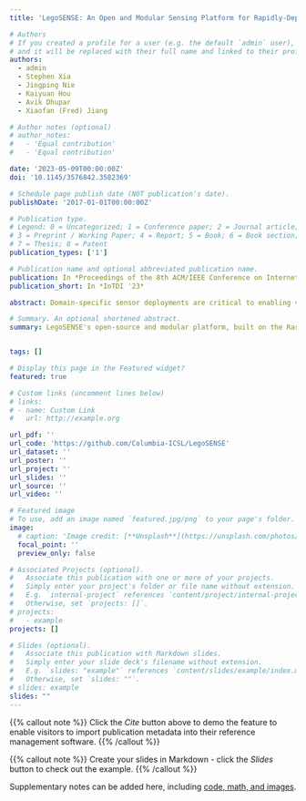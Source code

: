 ```yaml
---
title: 'LegoSENSE: An Open and Modular Sensing Platform for Rapidly-Deployable IoT Applications'

# Authors
# If you created a profile for a user (e.g. the default `admin` user), write the username (folder name) here
# and it will be replaced with their full name and linked to their profile.
authors:
  - admin
  - Stephen Xia
  - Jingping Nie
  - Kaiyuan Hou
  - Avik Dhupar
  - Xiaofan (Fred) Jiang

# Author notes (optional)
# author_notes:
#   - 'Equal contribution'
#   - 'Equal contribution'

date: '2023-05-09T00:00:00Z'
doi: '10.1145/3576842.3582369'

# Schedule page publish date (NOT publication's date).
publishDate: '2017-01-01T00:00:00Z'

# Publication type.
# Legend: 0 = Uncategorized; 1 = Conference paper; 2 = Journal article;
# 3 = Preprint / Working Paper; 4 = Report; 5 = Book; 6 = Book section;
# 7 = Thesis; 8 = Patent
publication_types: ['1']

# Publication name and optional abbreviated publication name.
publication: In *Proceedings of the 8th ACM/IEEE Conference on Internet of Things Design and Implementation*
publication_short: In *IoTDI '23*

abstract: Domain-specific sensor deployments are critical to enabling various IoT applications. Existing solutions for quickly deploying sensing systems require significant amount of work and time, even for experienced engineers. We propose LegoSENSE, a low-cost open-source and modular platform, built on top of the widely popular Raspberry Pi single-board computer, that makes it simple for anyone to rapidly set up and deploy a customized sensing solution for application specific IoT deployments. In addition, the ‘plug and play’ and ‘mix and match’ functionality of LegoSENSE makes the sensor modules reusable, and allows them to be mixed and matched to serve a variety of needs. We show, through a series of user studies, that LegoSENSE enables users without engineering background to deploy a wide range of applications up to 9× faster than experienced engineers without the use of LegoSENSE. We open-source the hardware and software designs to foster an ever-evolving community, enabling IoT applications for enthusiasts, students, scientists, and researchers across various application domains with or without prior experiences with embedded platforms or coding.

# Summary. An optional shortened abstract.
summary: LegoSENSE's open-source and modular platform, built on the Raspberry Pi, simplifies rapid end-to-end deployment of customized IoT sensing solutions, enabling even non-engineers to set up applications up to 9× faster.


tags: []

# Display this page in the Featured widget?
featured: true

# Custom links (uncomment lines below)
# links:
# - name: Custom Link
#   url: http://example.org

url_pdf: ''
url_code: 'https://github.com/Columbia-ICSL/LegoSENSE'
url_dataset: ''
url_poster: ''
url_project: ''
url_slides: ''
url_source: ''
url_video: ''

# Featured image
# To use, add an image named `featured.jpg/png` to your page's folder.
image:
  # caption: 'Image credit: [**Unsplash**](https://unsplash.com/photos/pLCdAaMFLTE)'
  focal_point: ''
  preview_only: false

# Associated Projects (optional).
#   Associate this publication with one or more of your projects.
#   Simply enter your project's folder or file name without extension.
#   E.g. `internal-project` references `content/project/internal-project/index.md`.
#   Otherwise, set `projects: []`.
# projects:
#   - example
projects: []

# Slides (optional).
#   Associate this publication with Markdown slides.
#   Simply enter your slide deck's filename without extension.
#   E.g. `slides: "example"` references `content/slides/example/index.md`.
#   Otherwise, set `slides: ""`.
# slides: example
slides: ""
---
```


{{% callout note %}}
Click the _Cite_ button above to demo the feature to enable visitors to import publication metadata into their reference management software.
{{% /callout %}}

{{% callout note %}}
Create your slides in Markdown - click the _Slides_ button to check out the example.
{{% /callout %}}

Supplementary notes can be added here, including [code, math, and images](https://wowchemy.com/docs/writing-markdown-latex/).

